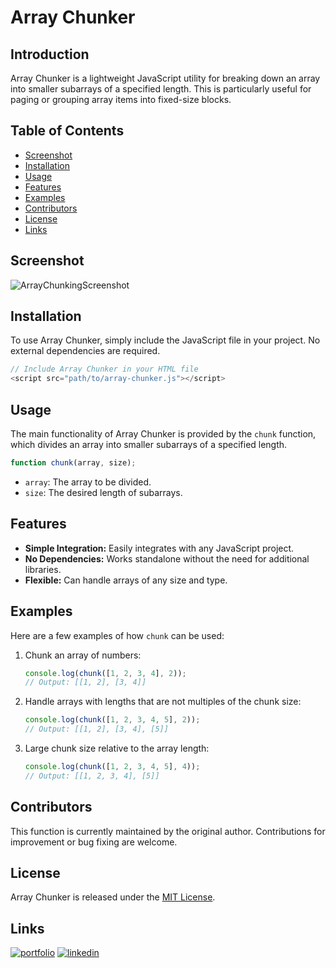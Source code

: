 # Array Chunker

## Introduction
Array Chunker is a lightweight JavaScript utility for breaking down an array into smaller subarrays of a specified length. This is particularly useful for paging or grouping array items into fixed-size blocks.

## Table of Contents
- [Screenshot](#screenshot)
- [Installation](#installation)
- [Usage](#usage)
- [Features](#features)
- [Examples](#examples)
- [Contributors](#contributors)
- [License](#license)
- [Links](#Links)

## Screenshot
![ArrayChunkingScreenshot](https://i.imgur.com/XzFpBd4.png)

## Installation
To use Array Chunker, simply include the JavaScript file in your project. No external dependencies are required.

```javascript
// Include Array Chunker in your HTML file
<script src="path/to/array-chunker.js"></script>
```

## Usage
The main functionality of Array Chunker is provided by the `chunk` function, which divides an array into smaller subarrays of a specified length.

```javascript
function chunk(array, size);
```

- `array`: The array to be divided.
- `size`: The desired length of subarrays.

## Features
- **Simple Integration:** Easily integrates with any JavaScript project.
- **No Dependencies:** Works standalone without the need for additional libraries.
- **Flexible:** Can handle arrays of any size and type.

## Examples
Here are a few examples of how `chunk` can be used:

1. Chunk an array of numbers:

    ```javascript
    console.log(chunk([1, 2, 3, 4], 2));
    // Output: [[1, 2], [3, 4]]
    ```

2. Handle arrays with lengths that are not multiples of the chunk size:

    ```javascript
    console.log(chunk([1, 2, 3, 4, 5], 2));
    // Output: [[1, 2], [3, 4], [5]]
    ```

3. Large chunk size relative to the array length:

    ```javascript
    console.log(chunk([1, 2, 3, 4, 5], 4));
    // Output: [[1, 2, 3, 4], [5]]
    ```

## Contributors
This function is currently maintained by the original author. Contributions for improvement or bug fixing are welcome.

## License
Array Chunker is released under the [MIT License](https://opensource.org/licenses/MIT).

## Links
[![portfolio](https://img.shields.io/badge/my_portfolio-000?style=for-the-badge&logo=ko-fi&logoColor=white)](https://github.com/enekomtz1)
[![linkedin](https://img.shields.io/badge/linkedin-0A66C2?style=for-the-badge&logo=linkedin&logoColor=white)](https://www.linkedin.com/in/enekomtz)
